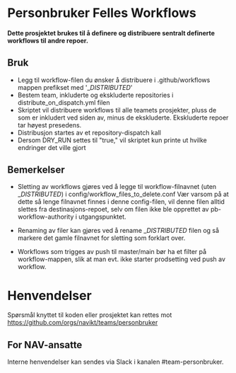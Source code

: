 # Personbruker Felles Workflows

#### Dette prosjektet brukes til å definere og distribuere sentralt definerte workflows til andre repoer.

## Bruk

- Legg til workflow-filen du ønsker å distribuere i .github/workflows mappen prefikset med '__DISTRIBUTED_'
- Bestem team, inkluderte og ekskluderte repositories i distribute_on_dispatch.yml filen
- Skriptet vil distribuere workflows til alle teamets prosjekter, pluss de som er inkludert ved siden av, minus de ekskluderte. Ekskluderte repoer tar høyest presedens.
- Distribusjon startes av et repository-dispatch kall
- Dersom DRY_RUN settes til "true," vil skriptet kun printe ut hvilke endringer det ville gjort


## Bemerkelser

- Sletting av workflows gjøres ved å legge til workflow-filnavnet (uten __DISTRIBUTED_) i config/workflow_files_to_delete.conf
  Vær varsom på at dette så lenge filnavnet finnes i denne config-filen, vil denne filen alltid slettes fra destinasjons-repoet,
  selv om filen ikke ble opprettet av pb-workflow-authority i utgangspunktet.
- Renaming av filer kan gjøres ved å rename __DISTRIBUTED_ filen og så markere det gamle filnavnet for sletting som forklart over.
  

- Workflows som trigges av push til master/main bør ha et filter på workflow-mappen, slik at man evt. ikke starter prodsetting ved push av workflow.

# Henvendelser

Spørsmål knyttet til koden eller prosjektet kan rettes mot https://github.com/orgs/navikt/teams/personbruker

## For NAV-ansatte

Interne henvendelser kan sendes via Slack i kanalen #team-personbruker.
